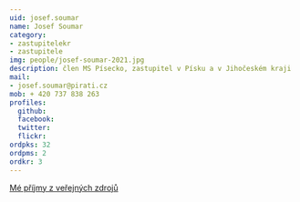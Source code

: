 ```yaml
---
uid: josef.soumar
name: Josef Soumar
category:
- zastupitelekr
- zastupitele
img: people/josef-soumar-2021.jpg
description: člen MS Písecko, zastupitel v Písku a v Jihočeském kraji
mail:
- josef.soumar@pirati.cz
mob: + 420 737 838 263
profiles:
  github:                 
  facebook:		  
  twitter: 		  
  flickr:
ordpks: 32   
ordpms: 2      		  
ordkr: 3
---
```

[Mé příjmy z veřejných zdrojů](https://nalodeni.pirati.cz/odmeny/josef.soumar)
